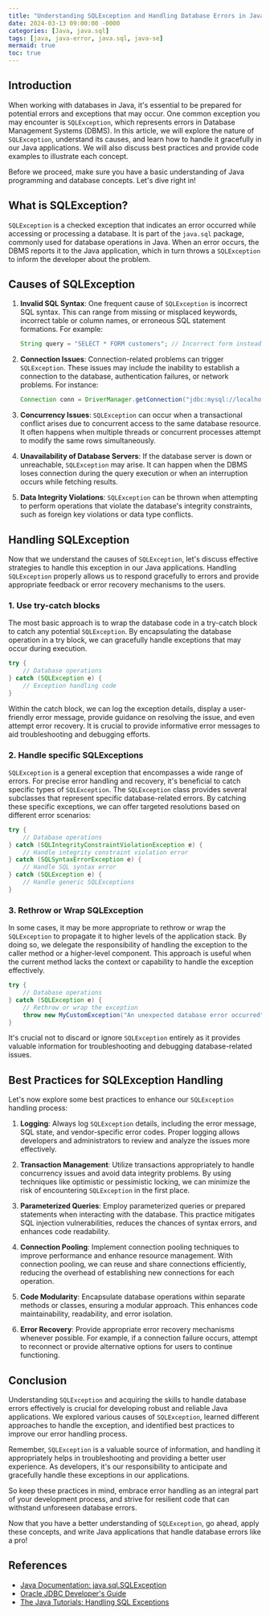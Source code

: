 ```yaml
---
title: "Understanding SQLException and Handling Database Errors in Java"
date: 2024-03-13 09:00:00 -0000
categories: [Java, java.sql]
tags: [java, java-error, java.sql, java-se]
mermaid: true
toc: true
---
```



## Introduction

When working with databases in Java, it's essential to be prepared for potential errors and exceptions that may occur. One common exception you may encounter is `SQLException`, which represents errors in Database Management Systems (DBMS). In this article, we will explore the nature of `SQLException`, understand its causes, and learn how to handle it gracefully in our Java applications. We will also discuss best practices and provide code examples to illustrate each concept.

Before we proceed, make sure you have a basic understanding of Java programming and database concepts. Let's dive right in!

## What is SQLException?

`SQLException` is a checked exception that indicates an error occurred while accessing or processing a database. It is part of the `java.sql` package, commonly used for database operations in Java. When an error occurs, the DBMS reports it to the Java application, which in turn throws a `SQLException` to inform the developer about the problem.

## Causes of SQLException

1. **Invalid SQL Syntax**: One frequent cause of `SQLException` is incorrect SQL syntax. This can range from missing or misplaced keywords, incorrect table or column names, or erroneous SQL statement formations. For example:
   ```java
   String query = "SELECT * FORM customers"; // Incorrect form instead of FROM
   ```

2. **Connection Issues**: Connection-related problems can trigger `SQLException`. These issues may include the inability to establish a connection to the database, authentication failures, or network problems. For instance:
   ```java
   Connection conn = DriverManager.getConnection("jdbc:mysql://localhost:3306/mydb", "user", "wrongpassword");
   ```

3. **Concurrency Issues**: `SQLException` can occur when a transactional conflict arises due to concurrent access to the same database resource. It often happens when multiple threads or concurrent processes attempt to modify the same rows simultaneously.

4. **Unavailability of Database Servers**: If the database server is down or unreachable, `SQLException` may arise. It can happen when the DBMS loses connection during the query execution or when an interruption occurs while fetching results.

5. **Data Integrity Violations**: `SQLException` can be thrown when attempting to perform operations that violate the database's integrity constraints, such as foreign key violations or data type conflicts.

## Handling SQLException

Now that we understand the causes of `SQLException`, let's discuss effective strategies to handle this exception in our Java applications. Handling `SQLException` properly allows us to respond gracefully to errors and provide appropriate feedback or error recovery mechanisms to the users.

### 1. Use try-catch blocks

The most basic approach is to wrap the database code in a try-catch block to catch any potential `SQLException`. By encapsulating the database operation in a try block, we can gracefully handle exceptions that may occur during execution.

```java
try {
    // Database operations
} catch (SQLException e) {
    // Exception handling code
}
```

Within the catch block, we can log the exception details, display a user-friendly error message, provide guidance on resolving the issue, and even attempt error recovery. It is crucial to provide informative error messages to aid troubleshooting and debugging efforts.

### 2. Handle specific SQLExceptions

`SQLException` is a general exception that encompasses a wide range of errors. For precise error handling and recovery, it's beneficial to catch specific types of `SQLException`. The `SQLException` class provides several subclasses that represent specific database-related errors. By catching these specific exceptions, we can offer targeted resolutions based on different error scenarios:

```java
try {
    // Database operations
} catch (SQLIntegrityConstraintViolationException e) {
    // Handle integrity constraint violation error
} catch (SQLSyntaxErrorException e) {
    // Handle SQL syntax error
} catch (SQLException e) {
    // Handle generic SQLExceptions
}
```

### 3. Rethrow or Wrap SQLException

In some cases, it may be more appropriate to rethrow or wrap the `SQLException` to propagate it to higher levels of the application stack. By doing so, we delegate the responsibility of handling the exception to the caller method or a higher-level component. This approach is useful when the current method lacks the context or capability to handle the exception effectively.

```java
try {
    // Database operations
} catch (SQLException e) {
    // Rethrow or wrap the exception
    throw new MyCustomException("An unexpected database error occurred", e);
}
```

It's crucial not to discard or ignore `SQLException` entirely as it provides valuable information for troubleshooting and debugging database-related issues.

## Best Practices for SQLException Handling

Let's now explore some best practices to enhance our `SQLException` handling process:

1. **Logging**: Always log `SQLException` details, including the error message, SQL state, and vendor-specific error codes. Proper logging allows developers and administrators to review and analyze the issues more effectively.

2. **Transaction Management**: Utilize transactions appropriately to handle concurrency issues and avoid data integrity problems. By using techniques like optimistic or pessimistic locking, we can minimize the risk of encountering `SQLException` in the first place.

3. **Parameterized Queries**: Employ parameterized queries or prepared statements when interacting with the database. This practice mitigates SQL injection vulnerabilities, reduces the chances of syntax errors, and enhances code readability.

4. **Connection Pooling**: Implement connection pooling techniques to improve performance and enhance resource management. With connection pooling, we can reuse and share connections efficiently, reducing the overhead of establishing new connections for each operation.

5. **Code Modularity**: Encapsulate database operations within separate methods or classes, ensuring a modular approach. This enhances code maintainability, readability, and error isolation.

6. **Error Recovery**: Provide appropriate error recovery mechanisms whenever possible. For example, if a connection failure occurs, attempt to reconnect or provide alternative options for users to continue functioning.

## Conclusion

Understanding `SQLException` and acquiring the skills to handle database errors effectively is crucial for developing robust and reliable Java applications. We explored various causes of `SQLException`, learned different approaches to handle the exception, and identified best practices to improve our error handling process.

Remember, `SQLException` is a valuable source of information, and handling it appropriately helps in troubleshooting and providing a better user experience. As developers, it's our responsibility to anticipate and gracefully handle these exceptions in our applications.

So keep these practices in mind, embrace error handling as an integral part of your development process, and strive for resilient code that can withstand unforeseen database errors.

Now that you have a better understanding of `SQLException`, go ahead, apply these concepts, and write Java applications that handle database errors like a pro!

## References

- [Java Documentation: java.sql.SQLException](https://docs.oracle.com/en/java/javase/16/docs/api/java.sql/java/sql/SQLException.html)
- [Oracle JDBC Developer's Guide](https://docs.oracle.com/en/database/oracle/oracle-database/19/jjdbc/index.html)
- [The Java Tutorials: Handling SQL Exceptions](https://docs.oracle.com/javase/tutorial/jdbc/basics/sqlexception.html)
